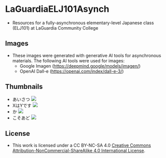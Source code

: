 # LaGuardiaELJ101Asynch
- Resources for a fully-asynchronous elementary-level Japanese class (ELJ101) at LaGuardia Community College

## Images
- These images were generated with generative AI tools for asynchronous materials. The following AI tools were used for images:
	- Google Imagen (https://deepmind.google/models/imagen/)
	- OpenAI Dall-e (https://openai.com/index/dall-e-3/)

## Thumbnails
- あいさつ
![](Genki3rdEdImageChatGPTCh00あいさつ/L00_あいさつ_collage-0.jpg)
- XはYです
![](Genki3rdEdImageChatGPTCh01XはYです/L01_XはYです_collage-0.jpg)
- か
![](Genki3rdEdImageChatGPTCh01か/L01_か_collage-0.jpg)
- こそあど
![](Genki3rdEdImageChatGPTCh02こそあど/L02_3_こそあど_collage-0.jpg)


## License
- This work is licensed under a CC BY-NC-SA 4.0 [Creative Commons Attribution-NonCommercial-ShareAlike 4.0 International License](https://creativecommons.org/licenses/by-nc-sa/4.0/).
